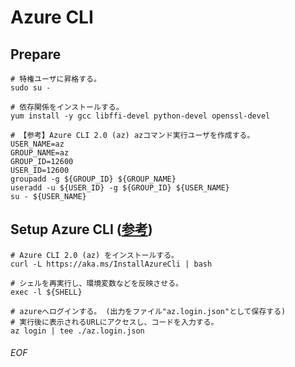 # Azure CLI

## Prepare

    # 特権ユーザに昇格する。
    sudo su -
    
    # 依存関係をインストールする。
    yum install -y gcc libffi-devel python-devel openssl-devel
    
    # 【参考】Azure CLI 2.0 (az) azコマンド実行ユーザを作成する。
    USER_NAME=az
    GROUP_NAME=az
    GROUP_ID=12600
    USER_ID=12600
    groupadd -g ${GROUP_ID} ${GROUP_NAME}
    useradd -u ${USER_ID} -g ${GROUP_ID} ${USER_NAME}
    su - ${USER_NAME}


## Setup Azure CLI ([参考](https://docs.microsoft.com/ja-jp/cli/azure/install-azure-cli))

    # Azure CLI 2.0 (az) をインストールする。
    curl -L https://aka.ms/InstallAzureCli | bash
    
    # シェルを再実行し、環境変数などを反映させる。
    exec -l ${SHELL}
    
    # azureへログインする。 (出力をファイル"az.login.json"として保存する)
    # 実行後に表示されるURLにアクセスし、コードを入力する。
    az login | tee ./az.login.json
    
    





###### EOF
